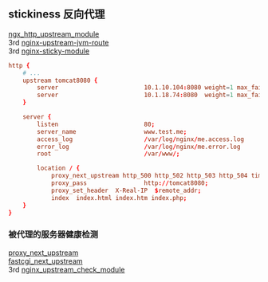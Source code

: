 ## stickiness 反向代理
[ngx_http_upstream_module](http://nginx.org/en/docs/http/ngx_http_upstream_module.html)  
3rd [nginx-upstream-jvm-route](https://code.google.com/p/nginx-upstream-jvm-route/)  
3rd [nginx-sticky-module](https://code.google.com/p/nginx-sticky-module)  

```conf
http {
    # ...
    upstream tomcat8080 {
        server                        10.1.10.104:8080 weight=1 max_fails=1 fail_timeout=1s;
        server                        10.1.18.74:8080  weight=1 max_fails=1 fail_timeout=1s;
    }

    server {
        listen                        80;
        server_name                   www.test.me;
        access_log                    /var/log/nginx/me.access.log     main;
        error_log                     /var/log/nginx/me.error.log      notice;
        root                          /var/www/;

        location / {
            proxy_next_upstream http_500 http_502 http_503 http_504 timeout error invalid_header;
            proxy_pass                http://tomcat8080;
            proxy_set_header  X-Real-IP  $remote_addr;
            index  index.html index.htm index.php;
    }
}
```
### 被代理的服务器健康检测
[proxy_next_upstream](http://nginx.org/en/docs/http/ngx_http_fastcgi_module.html)  
[fastcgi_next_upstream](http://nginx.org/en/docs/http/ngx_http_fastcgi_module.html#fastcgi_next_upstream)  
3rd [nginx_upstream_check_module](https://github.com/yaoweibin/nginx_upstream_check_module)